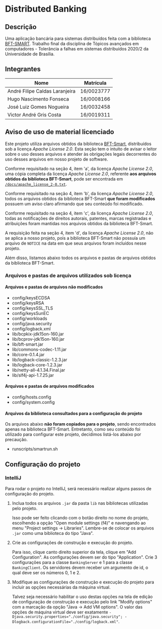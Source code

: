 # Distributed Banking

## Descrição

Uma aplicação bancária para sistemas distribuídos feita com a biblioteca [BFT-SMART](https://github.com/bft-smart/library). Trabalho final da disciplina de Tópicos avançados em computadores - Tolerância a falhas em sistemas distribuídos 2020/2 da Universidade de Brasília.

## Integrantes

Nome                            | Matrícula
------------------------------- | ----------
André Filipe Caldas Laranjeira  | 16/0023777
Hugo Nascimento Fonseca         | 16/0008166
José Luiz Gomes Nogueira        | 16/0032458
Victor André Gris Costa         | 16/0019311

## Aviso de uso de material licenciado

Este projeto utiliza arquivos obtidos da biblioteca [BFT-Smart](https://github.com/bft-smart/library), distribuídos sob a licença _Apache License 2.0_. Esta seção tem o intuito de avisar o leitor sobre o uso desses arquivos e atender às obrigações legais decorrentes do uso desses arquivos em nosso projeto de software.

Conforme requisitado na seção 4, item 'a', da licença _Apache License 2.0_, uma cópia completa da licença _Apache License 2.0_, referente **aos arquivos obtidos da biblioteca BFT-Smart**, pode ser encontrada em [`/docs/apache_license_2-0.txt`](/docs/apache_license_2-0.txt).

Conforme requisitado na seção 4, item 'b', da licença _Apache License 2.0_, todos os arquivos obtidos da biblioteca BFT-Smart **que foram modificados** possuem um aviso claro afirmando que seu conteúdo foi modificado.

Conforme requisitado na seção 4, item 'c', da licença _Apache License 2.0_, todas as notificações de direitos autorais, patentes, marcas registradas e atribuições foram mantidas nos arquivos obtidos da biblioteca BFT-Smart.

A requisição feita na seção 4, item 'd', da licença _Apache License 2.0_, não se aplica a nosso projeto, pois a biblioteca BFT-Smart não possuía um arquivo de `NOTICE` na data em que seus arquivos foram incluídos nesse projeto.

Além disso, listamos abaixo todos os arquivos e pastas de arquivos obtidos da biblioteca BFT-Smart.

### Arquivos e pastas de arquivos utilizados sob licença

#### Arquivos e pastas de arquivos não modificados

* config/keysECDSA
* config/keysRSA
* config/keysSSL_TLS
* config/keysSunEC
* config/workloads
* config/java.security
* config/logback.xml
* lib/bcpkix-jdk15on-160.jar
* lib/bcprov-jdk15on-160.jar
* lib/bft-smart.jar
* lib/commons-codec-1.11.jar
* lib/core-0.1.4.jar
* lib/logback-classic-1.2.3.jar
* lib/logback-core-1.2.3.jar
* lib/netty-all-4.1.34.Final.jar
* lib/slf4j-api-1.7.25.jar

#### Arquivos e pastas de arquivos modificados

* config/hosts.config
* config/system.config

#### Arquivos da biblioteca consultados para a configuração do projeto

Os arquivos abaixo **não foram copiados para o projeto**, sendo encontrados apenas na biblioteca BFT-Smart. Entretanto, como seu conteúdo foi utilizado para configurar este projeto, decidimos listá-los abaixo por precaução.

* runscripts/smartrun.sh

## Configuração do projeto

### IntelliJ

Para rodar o projeto no IntelliJ, será necessário realizar alguns passos de configuração do projeto.

1. Inclua todos os arquivos `.jar` da pasta `lib` nas bibliotecas utilizadas pelo projeto.

   Isso pode ser feito clicando com o botão direito no nome do projeto, escolhendo a opção "Open module settings (f4)" e navengando ao menu "Project settings -> Libraries".
   Lembre-se de colocar os arquivos `.jar` como uma biblioteca do tipo "Java".

2. Crie as configurações de construção e execução do projeto.

   Para isso, clique canto direito superior da tela, clique em "Add Configuration". As configurações devem ser do tipo "Application". Crie 3 configurações para a classe `BankingServer` e 1 para a classe `BankingClient`.
   Os servidores devem receber um argumento de id, o qual deve ser os números 0, 1 e 2.

3. Modifique as configurações de construção e execução do projeto para incluir as opções necessárias da máquina virtual.

   Talvez seja necessário habilitar o uso destas opções na tela de edição de configuração de construção e execução pelo link "Modify options" com a marcação da opção "Java -> Add VM options".
   O valor das opções de máquina virtual deve ser exatamente `-Djava.security.properties="./config/java.security"; -Dlogback.configurationFile="./config/logback.xml"`.
